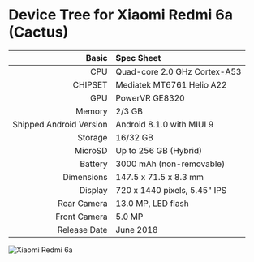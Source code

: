 Device Tree for Xiaomi Redmi 6a (Cactus)
================================================================

Basic   | Spec Sheet
-------:|:-------------------------
CPU     | Quad-core 2.0 GHz Cortex-A53
CHIPSET | Mediatek MT6761 Helio A22
GPU     | PowerVR GE8320
Memory  | 2/3 GB
Shipped Android Version | Android 8.1.0 with MIUI 9
Storage | 16/32 GB
MicroSD | Up to 256 GB (Hybrid)
Battery | 3000 mAh (non-removable)
Dimensions | 147.5 x 71.5 x 8.3 mm
Display | 720 x 1440 pixels, 5.45" IPS
Rear Camera  | 13.0 MP, LED flash
Front Camera | 5.0 MP
Release Date | June 2018

![Xiaomi Redmi 6a](https://cdn2.gsmarena.com/vv/pics/xiaomi/xiaomi-redmi-6a-2.jpg "Xiaomi Redmi 6a")
